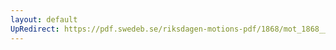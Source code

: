 ```yaml
---
layout: default
UpRedirect: https://pdf.swedeb.se/riksdagen-motions-pdf/1868/mot_1868__ak__00203/mot_1868__ak__00203_003.pdf
---
```

